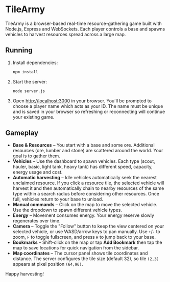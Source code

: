 # TileArmy

TileArmy is a browser-based real-time resource-gathering game built with Node.js, Express and WebSockets. Each player controls a base and spawns vehicles to harvest resources spread across a large map.

## Running

1. Install dependencies:
   ```bash
   npm install
   ```
2. Start the server:
   ```bash
   node server.js
   ```
3. Open [http://localhost:3000](http://localhost:3000) in your browser. You'll be prompted to choose a
   player name which acts as your ID. The name must be unique and is saved in your browser so refreshing or
   reconnecting will continue your existing game.

## Gameplay

- **Base & Resources** – You start with a base and some ore. Additional resources (ore, lumber and stone) are scattered around the world. Your goal is to gather them.
- **Vehicles** – Use the dashboard to spawn vehicles. Each type (scout, hauler, basic, light tank, heavy tank) has different speed, capacity, energy usage and cost.
- **Automatic harvesting** – Idle vehicles automatically seek the nearest unclaimed resource. If you click a resource tile, the selected vehicle will harvest it and then automatically chain to nearby resources of the same type within a search radius before considering other resources. Once full, vehicles return to your base to unload.
- **Manual commands** – Click on the map to move the selected vehicle. Use the dropdown to spawn different vehicle types.
- **Energy** – Movement consumes energy. Your energy reserve slowly regenerates over time.
- **Camera** – Toggle the "Follow" button to keep the view centered on your selected vehicle, or use WASD/arrow keys to pan manually. Use `+`/`-` to zoom, `F` to toggle fullscreen, and press `H` to jump back to your base.
- **Bookmarks** – Shift-click on the map or tap **Add Bookmark** then tap the map to save locations for quick navigation from the sidebar.
- **Map coordinates** – The cursor panel shows tile coordinates and distance. The server configures the tile size (default 32), so tile `(2,3)` appears at pixel position `(64,96)`.

Happy harvesting!
